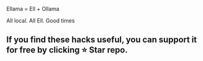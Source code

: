 Ellama = Ell + Ollama

All local. All Ell. Good times

## If you find these hacks useful, you can support it for free by clicking ⭐ Star repo.
